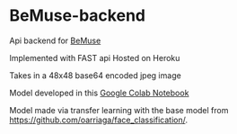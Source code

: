 # BeMuse-backend
Api backend for [BeMuse](https://github.com/michael0419/BeMuse-dev)

Implemented with FAST api 
Hosted on Heroku

Takes in a 48x48 base64 encoded jpeg image

Model developed in this [Google Colab Notebook](https://colab.research.google.com/drive/1ZBBU3FYsp1kkCHW8aF2DVX710-DlAD5n?usp=sharing) 

Model made via transfer learning with the base model from https://github.com/oarriaga/face_classification/.
